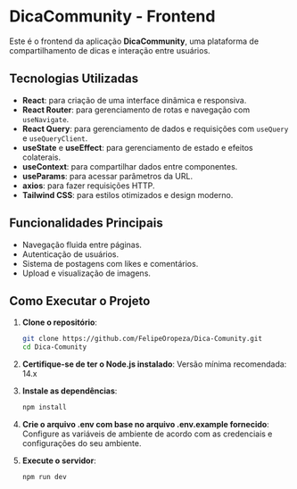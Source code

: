 # DicaCommunity - Frontend

Este é o frontend da aplicação **DicaCommunity**, uma plataforma de compartilhamento de dicas e interação entre usuários.

## Tecnologias Utilizadas

- **React**: para criação de uma interface dinâmica e responsiva.
- **React Router**: para gerenciamento de rotas e navegação com `useNavigate`.
- **React Query**: para gerenciamento de dados e requisições com `useQuery` e `useQueryClient`.
- **useState** e **useEffect**: para gerenciamento de estado e efeitos colaterais.
- **useContext**: para compartilhar dados entre componentes.
- **useParams**: para acessar parâmetros da URL.
- **axios**: para fazer requisições HTTP.
- **Tailwind CSS**: para estilos otimizados e design moderno.

## Funcionalidades Principais

- Navegação fluida entre páginas.
- Autenticação de usuários.
- Sistema de postagens com likes e comentários.
- Upload e visualização de imagens.

## Como Executar o Projeto

1. **Clone o repositório**:
   ```bash
   git clone https://github.com/FelipeOropeza/Dica-Comunity.git
   cd Dica-Comunity

2. **Certifique-se de ter o Node.js instalado**:
  Versão mínima recomendada: 14.x

3. **Instale as dependências**:
   ```bash
   npm install

4. **Crie o arquivo .env com base no arquivo .env.example fornecido**:
   Configure as variáveis de ambiente de acordo com as credenciais e configurações do seu ambiente.

5. **Execute o servidor**:
    ```bash
    npm run dev
